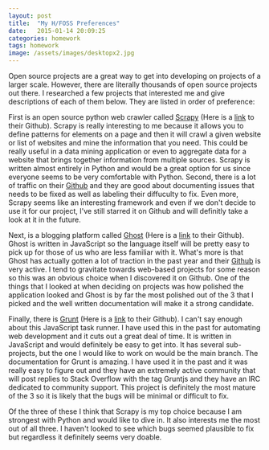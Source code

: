```yaml
---
layout: post
title:  "My H/FOSS Preferences"
date:   2015-01-14 20:09:25
categories: homework
tags: homework
image: /assets/images/desktopx2.jpg
---
```


Open source projects are a great way to get into developing on projects of a larger scale. However, there are literally thousands of open source projects out there. I researched a few projects that interested me and give descriptions of each of them below. They are listed in order of preference:

First is an open source python web crawler called [Scrapy](http://scrapy.org/) (Here is a [link](https://github.com/scrapy/scrapy) to their Github). Scrapy is really interesting to me because it allows you to define patterns for elements on a page and then it will crawl a given website or list of websites and mine the information that you need. This could be really useful in a data mining application or even to aggregate data for a website that brings together information from multiple sources. Scrapy is written almost entirely in Python and would be a great option for us since everyone seems to be very comfortable with Python. Second, there is a lot of traffic on their [Github](https://github.com/scrapy/scrapy) and they are good about documenting issues that needs to be fixed as well as labeling their diffuculty to fix. Even more, Scrapy seems like an interesting framework and even if we don't decide to use it for our project, I've still starred it on Github and will definitly take a look at it in the future.

Next, is a blogging platform called [Ghost](https://ghost.org/) (Here is a [link](https://github.com/TryGhost/Ghost) to their Github). Ghost is written in JavaScript so the language itself will be pretty easy to pick up for those of us who are less familiar with it. What's more is that Ghost has actually gotten a lot of traction in the past year and their [Github](https://github.com/TryGhost/Ghost) is very active. I tend to gravitate towards web-based projects for some reason so this was an obvious choice when I discovered it on Github. One of the things that I looked at when deciding on projects was how polished the application looked and Ghost is by far the most polished out of the 3 that I picked and the well written documentation will make it a strong candidate.

Finally, there is [Grunt](http://gruntjs.com/) (Here is a [link](https://github.com/gruntjs/grunt) to their Github). I can't say enough about this JavaScript task runner. I have used this in the past for automating web development and it cuts out a great deal of time. It is written in JavaScript and would definitely be easy to get into. It has several sub-projects, but the one I would like to work on would be the main branch. The documentation for Grunt is amazing. I have used it in the past and it was really easy to figure out and they have an extremely active community that will post replies to Stack Overflow with the tag Gruntjs and they have an IRC dedicated to community support. This project is definitely the most mature of the 3 so it is likely that the bugs will be minimal or difficult to fix.

Of the three of these I think that Scrapy is my top choice because I am strongest with Python and would like to dive in. It also interests me the most out of all three. I haven't looked to see which bugs seemed plausible to fix but regardless it definitely seems very doable.